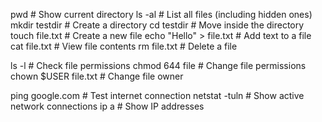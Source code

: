 pwd            # Show current directory
ls -al         # List all files (including hidden ones)
mkdir testdir  # Create a directory
cd testdir     # Move inside the directory
touch file.txt # Create a new file
echo "Hello" > file.txt  # Add text to a file
cat file.txt   # View file contents
rm file.txt    # Delete a file


ls -l           # Check file permissions
chmod 644 file  # Change file permissions
chown $USER file.txt  # Change file owner


ping google.com         # Test internet connection
netstat -tuln           # Show active network connections
ip a                    # Show IP addresses
